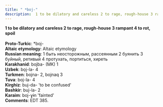 ```yaml
---
title: " *boj-"
description:  1 to be dilatory and careless 2 to rage, rough-house 3 rampant 4 to rot, spoil
---
```

<strong> 1 to be dilatory and careless 2 to rage, rough-house 3 rampant 4 to rot, spoil</strong><br><br>
<strong>Proto-Turkic</strong>:  *boj-<br>
<strong>Altaic etymology</strong>:  Altaic etymology<br>
<strong>Russian meaning</strong>:  1 быть неосторожным, рассеянным 2 буянить 3 буйный, ретивый 4 протухать, портиться, хиреть<br>
<strong>Karakhanid</strong>:  bojba- (MK) 1<br>
<strong>Uzbek</strong>:  bọj-la- 4<br>
<strong>Turkmen</strong>:  bojna- 2, bojnaq 3<br>
<strong>Tuva</strong>:  boj-la- 4<br>
<strong>Kirghiz</strong>:  buj-da- 'to be confused'<br>
<strong>Bashkir</strong>:  buj-la- 2<br>
<strong>Karaim</strong>:  boj-ɣɨn 'fainted'<br>
<strong>Comments</strong>:  EDT 385.<br>


